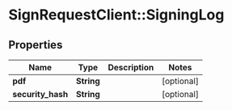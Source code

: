 # SignRequestClient::SigningLog

## Properties
Name | Type | Description | Notes
------------ | ------------- | ------------- | -------------
**pdf** | **String** |  | [optional] 
**security_hash** | **String** |  | [optional] 



